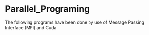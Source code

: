 # Parallel_Programing
The following programs have been done by use of Message Passing Interface (MPI) and Cuda
